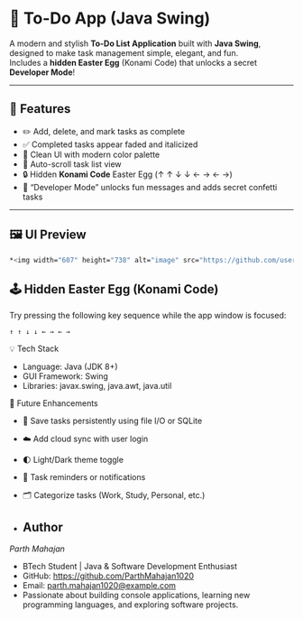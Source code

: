 # 📝 To-Do App (Java Swing)

A modern and stylish **To-Do List Application** built with **Java Swing**, designed to make task management simple, elegant, and fun.  
Includes a **hidden Easter Egg** (Konami Code) that unlocks a secret **Developer Mode**!

---

## 🚀 Features

- ✏️ Add, delete, and mark tasks as complete  
- ✅ Completed tasks appear faded and italicized  
- 🎨 Clean UI with modern color palette  
- 💾 Auto-scroll task list view  
- 🔒 Hidden **Konami Code** Easter Egg (↑ ↑ ↓ ↓ ← → ← →)  
- 🎉 “Developer Mode” unlocks fun messages and adds secret confetti tasks  

---

## 🖼️ UI Preview

```bash
*<img width="607" height="738" alt="image" src="https://github.com/user-attachments/assets/4396899e-e623-465a-9ce3-c6a3cb56ef7a" />*
```

## 🕹️ Hidden Easter Egg (Konami Code)
Try pressing the following key sequence while the app window is focused:
```
↑ ↑ ↓ ↓ ← → ← →
```

💡 Tech Stack

- Language: Java (JDK 8+)
- GUI Framework: Swing
- Libraries: javax.swing, java.awt, java.util

🧠 Future Enhancements

- 💾 Save tasks persistently using file I/O or SQLite
- ☁️ Add cloud sync with user login
- 🌓 Light/Dark theme toggle
- 🔔 Task reminders or notifications
- 🗂️ Categorize tasks (Work, Study, Personal, etc.)

- ## Author

*Parth Mahajan*  
- BTech Student | Java & Software Development Enthusiast  
- GitHub: https://github.com/ParthMahajan1020  
- Email: parth.mahajan1020@example.com  
- Passionate about building console applications, learning new programming languages, and exploring software projects.
